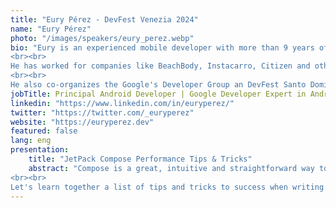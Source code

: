 ```yaml
---
title: "Eury Pérez - DevFest Venezia 2024"
name: "Eury Pérez"
photo: "/images/speakers/eury_perez.webp"
bio: "Eury is an experienced mobile developer with more than 9 years of experience in that field and more than 12 of general software development experience. Eury is a Google Developer Expert in Android.
<br><br>
He has worked for companies like BeachBody, Instacarro, Citizen and other. At the moment is working as a Principal Android Developer, leading a team of talented Android developers.
<br><br>
He also co-organizes the Google's Developer Group an DevFest Santo Domingo."
jobTitle: Principal Android Developer | Google Developer Expert in Android
linkedin: "https://www.linkedin.com/in/euryperez/"
twitter: "https://twitter.com/_euryperez"
website: "https://euryperez.dev"
featured: false
lang: eng
presentation:
    title: "JetPack Compose Performance Tips & Tricks"
    abstract: "Compose is a great, intuitive and straightforward way to build our UI with the behavior in the same place. Nevertheless there are a few decisions we need to make when using compose to avoid affecting the performance like the composables stability, knowing in which phase to execute certain code, optimizations with tools like R8, and so on.
<br><br>
Let's learn together a list of tips and tricks to success when writing compose code."
---
```

